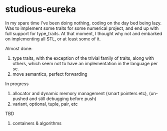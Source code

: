 # studious-eureka

In my spare time I've been doing nothing, coding on the day bed being lazy.
Was to implement some traits for some numerical project, and end up with full support for type_traits. 
At that moment, I thought why not and embarked on implementing all STL, or at least some of it.

Almost done:
   1. type traits, with the exception of the trivial family of traits, along with others, which seem not to have an implementation in the language per se.
   2. move semantics, perfect forwarding
   
In progress
   1. allocator and dynamic memory management (smart pointers etc), (un-pushed and still debugging before push)
   2. variant, optional, tuple, pair, etc

TBD
   1. containers & algorithms

